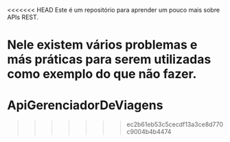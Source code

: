 <<<<<<< HEAD
Este é um repositório para aprender um pouco mais sobre APIs REST.

Nele existem vários problemas e más práticas para serem utilizadas como exemplo do que não fazer.
=======
# ApiGerenciadorDeViagens
>>>>>>> ec2b61eb53c5cecdf13a3ce8d770c9004b4b4474
